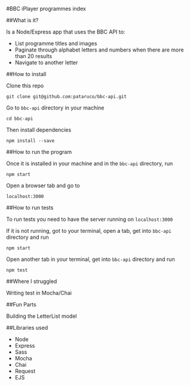 #BBC iPlayer programmes index

##What is it?

Is a Node/Express app that uses the BBC API to:

* List programme titles and images
* Paginate through alphabet letters and numbers when there are more than 20 results
* Navigate to another letter

##How to install

Clone this repo

`git clone git@github.com:pataruco/bbc-api.git`

Go to `bbc-api` directory in your machine

`cd bbc-api`

Then install dependencies

`npm install --save`

##How to run the program

Once it is installed in your machine and in the `bbc-api` directory, run

`npm start`

Open a browser tab and go to

`localhost:3000`

##How to run tests

To run tests you need to have the server running on `localhost:3000`

If it is not running, got to your terminal, open a tab, get into `bbc-api` directory and run

`npm start`

Open another tab in your terminal, get into `bbc-api` directory and run

`npm test`

##Where I struggled

Writing test in Mocha/Chai

##Fun Parts

Building the LetterList model

##Libraries used

* Node
* Express
* Sass
* Mocha
* Chai
* Request
* EJS
